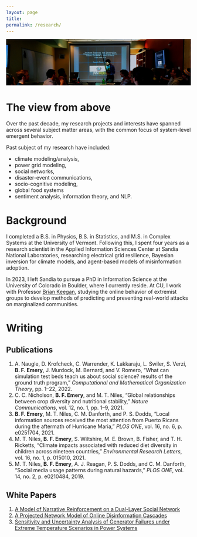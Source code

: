 ```yaml
---
layout: page
title: 
permalink: /research/
---
```


![photo](images/defense-banner.jpeg)

# The view from above

Over the past decade, my research projects and interests have spanned across several subject matter areas, with the common focus of system-level emergent behavior. 

Past subject of my research have included:
- climate modeling/analysis,
- power grid modeling,
- social networks,
- disaster-event communications,
- socio-cognitive modeling,
- global food systems
- sentiment analysis, information theory, and NLP.

# Background 

I completed a B.S. in Physics, B.S. in Statistics, and M.S. in Complex Systems at the University of Vermont. Following this, I spent four years as a research scientist in the Applied Information Sciences Center at Sandia National Laboratories, researching electrical grid resilience, Bayesian inversion for climate models, and agent-based models of misinformation adoption.

In 2023, I left Sandia to pursue a PhD in Information Science at the University of Colorado in Boulder, where I currently reside. At CU, I work with Professor [Brian Keegan](https://www.brianckeegan.com/), studying the online behavior of extremist groups to develop methods of predicting and preventing real-world attacks on marginalized communities.

# Writing
## Publications 

1. A. Naugle, D. Krofcheck, C. Warrender, K. Lakkaraju, L. Swiler, S. Verzi, **B. F. Emery**, J. Murdock, M. Bernard, and V. Romero, “What can simulation test beds teach us about social science? results of the ground truth program,” *Computational and Mathematical Organization Theory*, pp. 1–22, 2022.
1. C. C. Nicholson, **B. F. Emery**, and M. T. Niles, “Global relationships between crop diversity and nutritional stability,” *Nature Communications*, vol. 12, no. 1, pp. 1–9, 2021.
1. **B. F. Emery**, M. T. Niles, C. M. Danforth, and P. S. Dodds, “Local information sources received the most attention from Puerto Ricans during the aftermath of Hurricane Maria,” *PLOS ONE*, vol. 16, no. 6, p. e0251704, 2021.
1. M. T. Niles, **B. F. Emery**, S. Wiltshire, M. E. Brown, B. Fisher, and T. H. Ricketts, “Climate impacts associated with reduced diet diversity in children across nineteen countries,” *Environmental Research Letters*, vol. 16, no. 1, p. 015010, 2021.
1. M. T. Niles, **B. F. Emery**, A. J. Reagan, P. S. Dodds, and C. M. Danforth, “Social media usage patterns during natural hazards,” *PLOS ONE*, vol. 14, no. 2, p. e0210484, 2019.


## White Papers

1. [A Model of Narrative Reinforcement on a Dual-Layer Social Network](https://www.osti.gov/biblio/1894003/)
1. [A Projected Network Model of Online Disinformation Cascades](https://www.osti.gov/biblio/1822318/)
1. [Sensitivity and Uncertainty Analysis of Generator Failures under Extreme Temperature Scenarios in Power Systems](https://www.osti.gov/biblio/1808746/)



<!-- Benjamin Freixas Emery is a first-year PhD student in the Information Science Department at CU Boulder. His research, advised by Brian Keegan, surrounds the flow of conspiratorial misinformation, the strategies used to spread such misinformation and the prediction of action based on it. 

Before beginning his degree at CU, Ben completed bachelors’ degrees in physics and statistics as well as an MS in Complex Systems at the University of Vermont. He also spent four years as a multidisciplinary research scientist at Sandia National Labs. -->